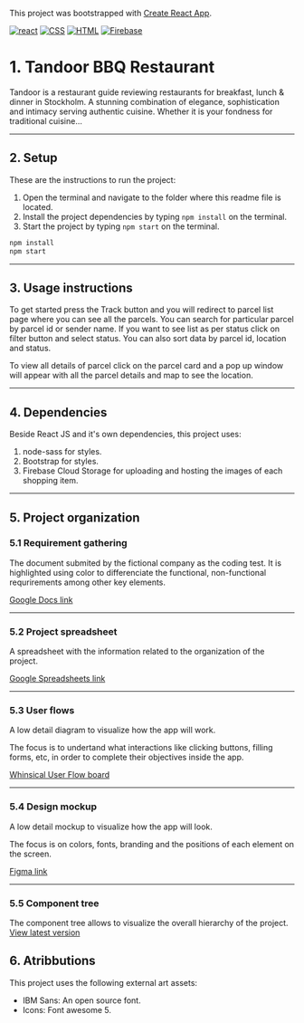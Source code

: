 This project was bootstrapped with [Create React App](https://github.com/facebook/create-react-app).

[![react](https://img.shields.io/badge/React-20232A?style=for-the-badge&logo=react&logoColor=61DAFB)](https://reactjs.org/)
[![CSS](https://img.shields.io/badge/CSS-CC6699?style=for-the-badge&logo=css&logoColor=css)](https://www.w3.org/TR/CSS/#css)
[![HTML](https://img.shields.io/badge/HTML-ffd60a?style=for-the-badge&logo=html)](https://www.w3.org/TR/CSS/#css)
[![Firebase](https://img.shields.io/badge/firebase-%23039BE5.svg?style=for-the-badge&logo=firebase)](https://firebase.google.com/)

# 1. Tandoor BBQ Restaurant

Tandoor is a restaurant guide reviewing restaurants for breakfast, lunch & dinner in Stockholm. A stunning combination of elegance, sophistication and intimacy serving authentic cuisine. Whether it is your fondness for traditional  cuisine...

---

## 2. Setup

These are the instructions to run the project:

1. Open the terminal and navigate to the folder where this readme file is located.
2. Install the project dependencies by typing `npm install` on the terminal.
3. Start the project by typing `npm start` on the terminal.

```bash
npm install
npm start
```

---

## 3. Usage instructions

To get started press the Track button and you will redirect to parcel list page where you can see all the parcels. You can search for particular parcel by parcel id or sender name. If you want to see list as per status click on filter button and select status. You can also sort data by parcel id, location and status.

To view all details of parcel click on the parcel card and a pop up window will appear with all the parcel details and map to see the location.

---

## 4. Dependencies

Beside React JS and it's own dependencies, this project uses:

1. node-sass for styles.
2. Bootstrap for styles.
3. Firebase Cloud Storage for uploading and hosting the images of each shopping item.

---

## 5. Project organization

### 5.1 Requirement gathering

The document submited by the fictional company as the coding test. It is highlighted using color to differenciate the functional, non-functional requrirements among other key elements.

[Google Docs link](https://docs.google.com/document/d/1z7zqZqscw6NEvQXUYeQWvM1ZaeT_46CXJLWqlDTTrvc/edit)

---

### 5.2 Project spreadsheet

A spreadsheet with the information related to the organization of the project.

[Google Spreadsheets link](https://docs.google.com/spreadsheets/d/1CH9SmNnONloZPDT_VBcdXPmfxmQWyeZPkdhMv4qWbQY/edit#gid=0)

---

### 5.3 User flows

A low detail diagram to visualize how the app will work.

The focus is to undertand what interactions like clicking buttons, filling forms, etc, in order to complete their objectives inside the app.

[Whinsical User Flow board](https://whimsical.com/userflow-WZP6WA3NixHpnisrAcQgDB)

---

### 5.4 Design mockup

A low detail mockup to visualize how the app will look.

The focus is on colors, fonts, branding and the positions of each element on the screen.

[Figma link](https://www.figma.com/file/tt8zgaENe5FLNKY6yawWku/BBQRestaurant?node-id=0%3A1)

---

### 5.5 Component tree

The component tree allows to visualize the overall hierarchy of the project.
[View latest version](https://whimsical.com/component-tree-PNQ7ZU2euKfmE57X7FA2Zp)


## 6. Atribbutions

This project uses the following external art assets:
- IBM Sans: An open source font.
- Icons: Font awesome 5.
